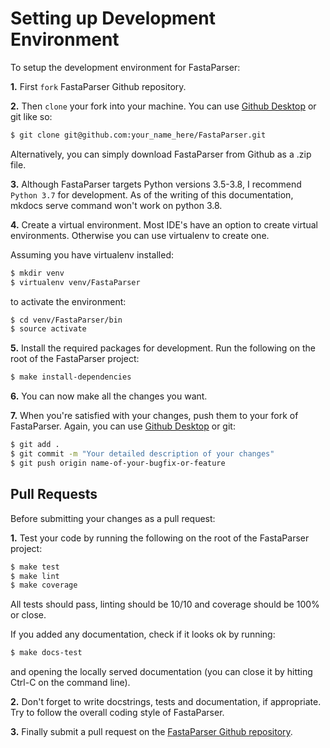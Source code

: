 # Setting up Development Environment
To setup the development environment for FastaParser:

**1.** First `fork` FastaParser Github repository.

**2.** Then `clone` your fork into your machine. You can use [Github Desktop](https://desktop.github.com/) or git like so:
```sh
$ git clone git@github.com:your_name_here/FastaParser.git
```
Alternatively, you can simply download FastaParser from Github as a .zip file.

**3.** Although FastaParser targets Python versions 3.5-3.8, I recommend `Python 3.7` for development. As of the writing
of this documentation, mkdocs serve command won't work on python 3.8.

**4.** Create a virtual environment. Most IDE's have an option to create virtual environments.
Otherwise you can use virtualenv to create one.

Assuming you have virtualenv installed:
```sh
$ mkdir venv
$ virtualenv venv/FastaParser
```

to activate the environment:
```sh
$ cd venv/FastaParser/bin
$ source activate
```

**5.** Install the required packages for development. Run the following on the root of the FastaParser project:
```sh
$ make install-dependencies
```

**6.** You can now make all the changes you want.

**7.** When you're satisfied with your changes, push them to your fork of FastaParser. Again, you can use
[Github Desktop](https://desktop.github.com/) or git:
```sh
$ git add .
$ git commit -m "Your detailed description of your changes"
$ git push origin name-of-your-bugfix-or-feature
```

## Pull Requests
Before submitting your changes as a pull request:

**1.** Test your code by running the following on the root of the FastaParser project:
```sh
$ make test
$ make lint
$ make coverage
```
All tests should pass, linting should be 10/10 and coverage should be 100% or close.

If you added any documentation, check if it looks ok by running:
```sh
$ make docs-test
```
and opening the locally served documentation (you can close it by hitting Ctrl-C on the command line).

**2.** Don't forget to write docstrings, tests and documentation, if appropriate.
Try to follow the overall coding style of FastaParser.

**3.** Finally submit a pull request on the [FastaParser Github repository](https://github.com/Kronopt/FastaParser/pulls).
